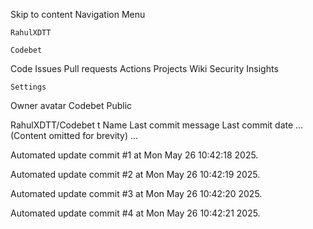 Skip to content
Navigation Menu

    RahulXDTT

    Codebet

Code
Issues
Pull requests
Actions
Projects
Wiki
Security
Insights

    Settings

Owner avatar
Codebet
Public

RahulXDTT/Codebet
t
Name	Last commit message
	Last commit date
... (Content omitted for brevity) ...


Automated update commit #1 at Mon May 26 10:42:18 2025.

Automated update commit #2 at Mon May 26 10:42:19 2025.

Automated update commit #3 at Mon May 26 10:42:20 2025.

Automated update commit #4 at Mon May 26 10:42:21 2025.